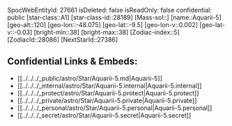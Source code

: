 ﻿---
location: [-9.5,48.075,120]
type: Star
tags:
- astro/Star

---
SpocWebEntityId: 27661
isDeleted: false
isReadOnly: false
confidential: public
[star-class::A1]
[star-class-id::28189]
[Mass-sol::]
[name::Aquarii-5]
[geo-alt::120]
[geo-lon::-48.075]
[geo-lat::-9.5]
[geo-lon-v::0.002]
[geo-lat-v::-0.03]
[bright-min::38]
[bright-max::38]
[Zodiac-index::5]
[ZodiacId::28086]
[NextStarId::27386]



## Confidential Links & Embeds: 
- [[../../../_public/astro/Star/Aquarii-5.md|Aquarii-5]] 
- [[../../../_internal/astro/Star/Aquarii-5.internal|Aquarii-5.internal]] 
- [[../../../_protect/astro/Star/Aquarii-5.protect|Aquarii-5.protect]] 
- [[../../../_private/astro/Star/Aquarii-5.private|Aquarii-5.private]] 
- [[../../../_personal/astro/Star/Aquarii-5.personal|Aquarii-5.personal]] 
- [[../../../_secret/astro/Star/Aquarii-5.secret|Aquarii-5.secret]]

